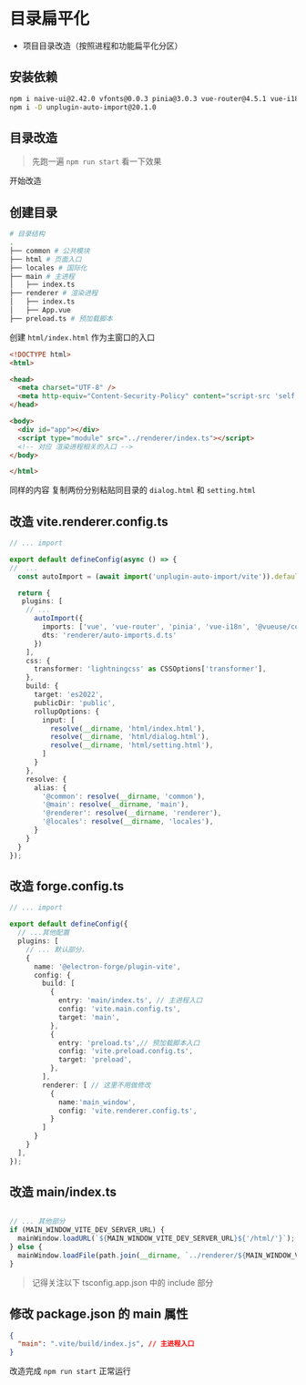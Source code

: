 # 目录扁平化

- 项目目录改造（按照进程和功能扁平化分区）

## 安装依赖

```bash
npm i naive-ui@2.42.0 vfonts@0.0.3 pinia@3.0.3 vue-router@4.5.1 vue-i18n@11.1.9
npm i -D unplugin-auto-import@20.1.0
```

## 目录改造

> 先跑一遍 `npm run start` 看一下效果

开始改造

<!-- - forge.config.ts
- 目录重命名
- renderer 多入口改造 -->

## 创建目录
```bash
# 目录结构
.
├── common # 公共模块
├── html # 页面入口
├── locales # 国际化
├── main # 主进程
│   ├── index.ts
├── renderer # 渲染进程
│   ├── index.ts
│   ├── App.vue
├── preload.ts # 预加载脚本
```
创建 `html/index.html` 作为主窗口的入口

```html
<!DOCTYPE html>
<html>

<head>
  <meta charset="UTF-8" />
  <meta http-equiv="Content-Security-Policy" content="script-src 'self';">
</head>

<body>
  <div id="app"></div>
  <script type="module" src="../renderer/index.ts"></script>
  <!-- 对应 渲染进程相关的入口 -->
</body>

</html>

```
同样的内容 复制两份分别粘贴同目录的 `dialog.html` 和 `setting.html`


## 改造 vite.renderer.config.ts

```typescript
// ... import

export default defineConfig(async () => {
//  ...
  const autoImport = (await import('unplugin-auto-import/vite')).default;

  return {
   plugins: [
    // ...
      autoImport({
        imports: ['vue', 'vue-router', 'pinia', 'vue-i18n', '@vueuse/core'],
        dts: 'renderer/auto-imports.d.ts'
      })
    ],
    css: {
      transformer: 'lightningcss' as CSSOptions['transformer'],
    },
    build: {
      target: 'es2022',
      publicDir: 'public',
      rollupOptions: {
        input: [
          resolve(__dirname, 'html/index.html'),
          resolve(__dirname, 'html/dialog.html'),
          resolve(__dirname, 'html/setting.html'),
        ]
      }
    },
    resolve: {
      alias: {
        '@common': resolve(__dirname, 'common'),
        '@main': resolve(__dirname, 'main'),
        '@renderer': resolve(__dirname, 'renderer'),
        '@locales': resolve(__dirname, 'locales'),
      }
    }
  }
});

```

## 改造 forge.config.ts

```typescript
// ... import

export default defineConfig({
  // ...其他配置
  plugins: [
    // ... 默认部分，
    {
      name: '@electron-forge/plugin-vite',
      config: {
        build: [
          {
            entry: 'main/index.ts', // 主进程入口
            config: 'vite.main.config.ts',
            target: 'main',
          },
          {
            entry: 'preload.ts',// 预加载脚本入口
            config: 'vite.preload.config.ts',
            target: 'preload',
          },
        ],
        renderer: [ // 这里不用做修改
          {
            name:'main_window',
            config: 'vite.renderer.config.ts',
          }
        ]
      }
    }
  ],
});
```

## 改造 main/index.ts

```typescript

// ... 其他部分
if (MAIN_WINDOW_VITE_DEV_SERVER_URL) {
  mainWindow.loadURL(`${MAIN_WINDOW_VITE_DEV_SERVER_URL}${'/html/'}`);
} else {
  mainWindow.loadFile(path.join(__dirname, `../renderer/${MAIN_WINDOW_VITE_NAME}/html/index.html`));
}
```

> 记得关注以下 tsconfig.app.json 中的 include 部分

## 修改 package.json 的 main 属性

```JSON
{
  "main": ".vite/build/index.js", // 主进程入口
}
```

改造完成 `npm run start` 正常运行